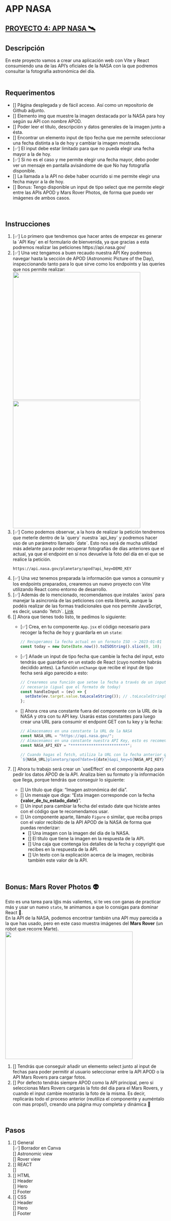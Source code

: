 # APP NASA

## <a href="https://www.notion.so/graimi/Proyecto-4-App-NASA-e1c8dc09bd08495f97724a206dd114ee?pvs=4">PROYECTO 4: APP NASA 🛰️</a>
## Descripción
En este proyecto vamos a crear una aplicación web con Vite y React consumiendo una de las API’s oficiales de la NASA con la que podremos consultar la fotografía astronómica del día. <br>
<br>

## Requerimentos
<ul>
<li> [] Página desplegada y de fácil acceso. Así como un repositorio de Github adjunto. </li> 
<li> [] Elemento img que muestre la imagen destacada por la NASA para hoy según su API con nombre APOD. </li>
<li> [] Poder leer el título, descripción y datos generales de la imagen junto a ésta. </li> 
<li> [] Encontrar un elemento input de tipo fecha que me permite seleccionar una fecha distinta a la de hoy y cambiar la imagen mostrada. </li>
<li> [✅] El input debe estar limitado para que no pueda elegir una fecha mayor a la de hoy. </li> 
<li> [✅] Si no es el caso y me permite elegir una fecha mayor, debo poder ver un mensaje en pantalla avisándome de que No hay fotografía disponible. </li> 
<li> [] La llamada a la API no debe haber ocurrido si me permite elegir una fecha mayor a la de hoy. </li> 
<li> [] Bonus: Tengo disponible un input de tipo select que me permite elegir entre las APIs APOD y Mars Rover Photos, de forma que puedo ver imágenes de ambos casos. </li> 
</ul>
<br>

## Instrucciones
<ol>
<li> [✅] Lo primero que tendremos que hacer antes de empezar es generar la `API Key` en el formulario de bienvenida, ya que gracias a esta podremos realizar las peticiones <a> https://api.nasa.gov/ </a> </li>

<li> [✅] Una vez tengamos a buen recaudo nuestra API Key podremos navegar hasta la sección de APOD (Astronomic Picture of the Day), inspeccionando tanto para lo que sirve como los endpoints y las queries que nos permite realizar: <br>
<img src="https://s3.us-west-2.amazonaws.com/secure.notion-static.com/826f462e-7dca-44e3-b980-91d8244bc553/Captura_de_Pantalla_2022-08-23_a_las_11.33.09.png?X-Amz-Algorithm=AWS4-HMAC-SHA256&X-Amz-Content-Sha256=UNSIGNED-PAYLOAD&X-Amz-Credential=AKIAT73L2G45EIPT3X45%2F20230317%2Fus-west-2%2Fs3%2Faws4_request&X-Amz-Date=20230317T100436Z&X-Amz-Expires=86400&X-Amz-Signature=3306680d742c8be54aee80fbc0607fdfd146f61d6ee950ac3561861a90d69267&X-Amz-SignedHeaders=host&response-content-disposition=filename%3D%22Captura%2520de%2520Pantalla%25202022-08-23%2520a%2520las%252011.33.09.png%22&x-id=GetObject" width="400"/>
<img src="https://s3.us-west-2.amazonaws.com/secure.notion-static.com/80f9c537-9dcb-4663-bcba-db125849604b/Captura_de_Pantalla_2022-08-23_a_las_11.33.22.png?X-Amz-Algorithm=AWS4-HMAC-SHA256&X-Amz-Content-Sha256=UNSIGNED-PAYLOAD&X-Amz-Credential=AKIAT73L2G45EIPT3X45%2F20230317%2Fus-west-2%2Fs3%2Faws4_request&X-Amz-Date=20230317T100515Z&X-Amz-Expires=86400&X-Amz-Signature=937a66110eeb873f4cc0dd3b89e6ca464d86791b6e6620201cad3e7777930054&X-Amz-SignedHeaders=host&response-content-disposition=filename%3D%22Captura%2520de%2520Pantalla%25202022-08-23%2520a%2520las%252011.33.22.png%22&x-id=GetObject" width="400">
</li>

<li> [✅] Como podemos observar, a la hora de realizar la petición tendremos que meterle dentro de la `query` nuestra `api_key` y podremos hacer uso de un parámetro llamado `date`. Esto nos será de mucha utilidad más adelante para poder recuperar fotografías de días anteriores que el actual, ya que el endpoint en sí nos devuelve la foto del día en el que se realice la petición.

```
https://api.nasa.gov/planetary/apod?api_key=DEMO_KEY
```
</li>

<li> [✅] Una vez tenemos preparada la información que vamos a consumir y los endpoints preparados, crearemos un nuevo proyecto con Vite utilizando React como entorno de desarrollo. </li>

<li> [✅] Además de lo mencionado, recomendamos que instales `axios` para manejar la asincronía de las peticiones con esta librería, aunque la podéis realizar de las formas tradicionales que nos permite JavaScript, es decir, usando `fetch`. 
<a href="https://axios-http.com/es/docs/intro">Link</a> </li>

<li> [] Ahora que tienes todo listo, te pedimos lo siguiente: </li>

- [✅] Crea, en tu componente `App.jsx` el código necesario para recoger la fecha de hoy y guardarla en un `state`:
    
  ```jsx
  // Recuperamos la fecha actual en un formato ISO -> 2023-01-01
  const today = new Date(Date.now()).toISOString().slice(0, 10);
  ```

- [✅] Añade un input de tipo fecha que cambie la fecha del input, esto tendrás que guardarlo en un estado de React (cuyo nombre habrás decidido antes). La función `onChange` que recibe el input de tipo fecha será algo parecido a esto:
    
  ```jsx
  // Crearemos una función que setee la fecha a través de un input en el formato 
  // necesario (igual que el formato de today)
  const handleInput = (ev) => {
    setDate(ev.target.value.toLocaleString()); // .toLocaleString() sirve para formatear la fecha
  };
  ```
    
- [] Ahora crea una constante fuera del componente con la URL de la NASA y otra con tu API key. Usarás estas constantes para luego crear una URL para consumir el endpoint GET con tu key y la fecha:

  ```jsx
  // Almacenamos en una constante la URL de la NASA
  const NASA_URL = "https://api.nasa.gov/";
  // Almacenamos en una constante nuestra API Key, esto es recomendable almacenarlo en una variable de entorno
  const NASA_API_KEY = "*************************";

  // Cuando hagas el fetch, utiliza la URL con la fecha anterior que creaste de una forma similar a esto:
  `${NASA_URL}planetary/apod?date=${date}&api_key=${NASA_API_KEY}`
  ```

<li> [] Ahora tu trabajo será crear un `useEffect` en el componente App para pedir los datos APOD de la API. Analiza bien su formato y la información que llega, porque tendrás que conseguir lo siguiente: </li>

- [] Un título que diga: “Imagen astronómica del día”.
- [] Un mensaje que diga: “Esta imagen corresponde con la fecha **{valor_de_tu_estado_date}**”.
- [] Un input para cambiar la fecha del estado date que hiciste antes con el código que te recomendamos usar.
- [] Un componente aparte, llámalo `Figure` o similar, que reciba props con el valor recibido de la API APOD de la NASA de forma que puedas renderizar:
    - [] Una imagen con la imagen del día de la NASA.
    - [] El título que tiene la imagen en la respuesta de la API.
    - [] Una caja que contenga los detalles de la fecha y copyright que recibes en la respuesta de la API.
    - [] Un texto con la explicación acerca de la imagen, recibirás también este valor de la API.
</ol>
<br>

## Bonus: Mars Rover Photos 👽
Esto es una tarea para l@s más valientes, si te ves con ganas de practicar más y usar un nuevo `state`, te animamos a que lo consigas para dominar React 💪. <br>
En la API de la NASA, podemos encontrar también una API muy parecida a la que has usado, pero en este caso muestra imágenes del **Mars Rover** (un robot que recorre Marte).
<img src="https://s3.us-west-2.amazonaws.com/secure.notion-static.com/8f8efbe0-e591-4314-8739-fd5c88af1281/Captura_de_pantalla_2023-01-24_a_las_22.34.09.png?X-Amz-Algorithm=AWS4-HMAC-SHA256&X-Amz-Content-Sha256=UNSIGNED-PAYLOAD&X-Amz-Credential=AKIAT73L2G45EIPT3X45%2F20230317%2Fus-west-2%2Fs3%2Faws4_request&X-Amz-Date=20230317T102323Z&X-Amz-Expires=86400&X-Amz-Signature=819392933921d8606cf223fbcb985380ee702d0698b5252a0033c2959323f211&X-Amz-SignedHeaders=host&response-content-disposition=filename%3D%22Captura%2520de%2520pantalla%25202023-01-24%2520a%2520las%252022.34.09.png%22&x-id=GetObject" width="400">
<ol>
<li> [] Tendrás que conseguir añadir un elemento select junto al input de fechas para poder permitir al usuario seleccionar entre la API APOD o la API Mars Rovers para cargar fotos. </li>
<li> [] Por defecto tendrás siempre APOD como la API principal, pero si seleccionas Mars Rovers cargarás la foto del día para el Mars Rovers, y cuando el input cambie mostrarás la foto de la misma. Es decir, replicarás todo el proceso anterior (reutiliza el componente y auméntalo con mas props!), creando una página muy completa y dinámica 🚀 </li>
</ol>
<br>

## Pasos
<ol>
<li> [] General </li>
[✅] Borrador en Canva <br>
[] Astronomic view <br>
[] Rover view <br>

<li> [] REACT </li>
[] <br>

<li> [] HTML </li>
[] Header <br>
[] Hero <br>
[] Footer <br>

<li> [] CSS </li>
[] Header <br>
[] Hero <br>
[] Footer <br>
</ol>
<br>